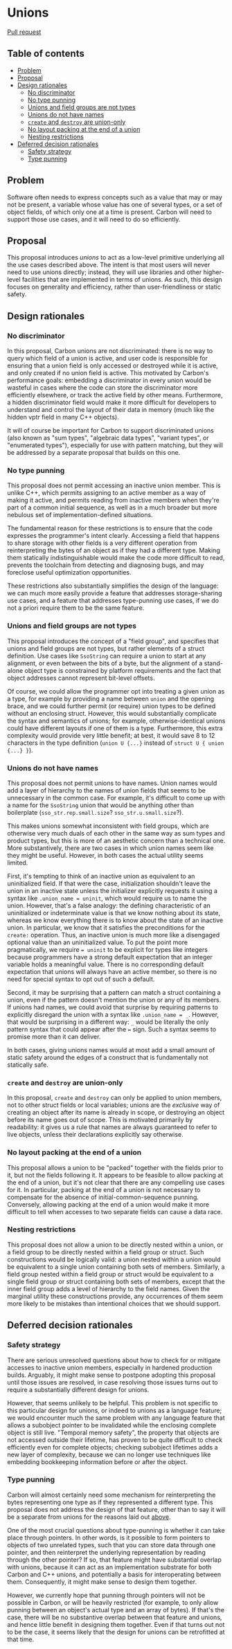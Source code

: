 # Unions

<!--
Part of the Carbon Language project, under the Apache License v2.0 with LLVM
Exceptions. See /LICENSE for license information.
SPDX-License-Identifier: Apache-2.0 WITH LLVM-exception
-->

[Pull request](https://github.com/carbon-language/carbon-lang/pull/0139)

## Table of contents

<!-- toc -->

-   [Problem](#problem)
-   [Proposal](#proposal)
-   [Design rationales](#design-rationales)
    -   [No discriminator](#no-discriminator)
    -   [No type punning](#no-type-punning)
    -   [Unions and field groups are not types](#unions-and-field-groups-are-not-types)
    -   [Unions do not have names](#unions-do-not-have-names)
    -   [`create` and `destroy` are union-only](#create-and-destroy-are-union-only)
    -   [No layout packing at the end of a union](#no-layout-packing-at-the-end-of-a-union)
    -   [Nesting restrictions](#nesting-restrictions)
-   [Deferred decision rationales](#deferred-decision-rationales)
    -   [Safety strategy](#safety-strategy)
    -   [Type punning](#type-punning)

<!-- tocstop -->

## Problem

Software often needs to express concepts such as a value that may or may not be
present, a variable whose value has one of several types, or a set of object
fields, of which only one at a time is present. Carbon will need to support
those use cases, and it will need to do so efficiently.

## Proposal

This proposal introduces _unions_ to act as a low-level primitive underlying all
the use cases described above. The intent is that most users will never need to
use unions directly; instead, they will use libraries and other higher-level
facilities that are implemented in terms of unions. As such, this design focuses
on generality and efficiency, rather than user-friendliness or static safety.

## Design rationales

### No discriminator

In this proposal, Carbon unions are not discriminated: there is no way to query
which field of a union is active, and user code is responsible for ensuring that
a union field is only accessed or destroyed while it is active, and only created
if no union field is active. This motivated by Carbon's performance goals:
embedding a discriminator in every union would be wasteful in cases where the
code can store the discriminator more efficiently elsewhere, or track the active
field by other means. Furthermore, a hidden discriminator field would make it
more difficult for developers to understand and control the layout of their data
in memory (much like the hidden vptr field in many C++ objects).

It will of course be important for Carbon to support discriminated unions (also
known as "sum types", "algebraic data types", "variant types", or "enumerated
types"), especially for use with pattern matching, but they will be addressed by
a separate proposal that builds on this one.

### No type punning

This proposal does not permit accessing an inactive union member. This is unlike
C++, which permits assigning to an active member as a way of making it active,
and permits reading from inactive members when they're part of a common initial
sequence, as well as in a much broader but more nebulous set of
implementation-defined situations.

The fundamental reason for these restrictions is to ensure that the code
expresses the programmer's intent clearly. Accessing a field that happens to
share storage with other fields is a very different operation from
reinterpreting the bytes of an object as if they had a different type. Making
them statically indistinguishable would make the code more difficult to read,
prevents the toolchain from detecting and diagnosing bugs, and may foreclose
useful optimization opportunities.

These restrictions also substantially simplifies the design of the language: we
can much more easily provide a feature that addresses storage-sharing use cases,
and a feature that addresses type-punning use cases, if we do not a priori
require them to be the same feature.

### Unions and field groups are not types

This proposal introduces the concept of a "field group", and specifies that
unions and field groups are not types, but rather elements of a struct
definition. Use cases like `SsoString` can require a union to start at any
alignment, or even between the bits of a byte, but the alignment of a
stand-alone object type is constrained by platform requirements and the fact
that object addresses cannot represent bit-level offsets.

Of course, we could allow the programmer opt into treating a given union as a
type, for example by providing a name between `union` and the opening brace, and
we could further permit (or require) union types to be defined without an
enclosing struct. However, this would substantially complicate the syntax and
semantics of unions; for example, otherwise-identical unions could have
different layouts if one of them is a type. Furthermore, this extra complexity
would provide very little benefit; at best, it would save 8 to 12 characters in
the type definition (`union U {...}` instead of `struct U { union {...} }`).

### Unions do not have names

This proposal does not permit unions to have names. Union names would add a
layer of hierarchy to the names of union fields that seems to be unnecessary in
the common case. For example, it's difficult to come up with a name for the
`SsoString` union that would be anything other than boilerplate
(`sso_str.rep.small.size`? `sso_str.u.small.size`?).

This makes unions somewhat inconsistent with field groups, which are otherwise
very much duals of each other in the same way as sum types and product types,
but this is more of an aesthetic concern than a technical one. More
substantively, there are two cases in which union names seem like they might be
useful. However, in both cases the actual utility seems limited.

First, it's tempting to think of an inactive union as equivalent to an
uninitialized field. If that were the case, initialization shouldn't leave the
union in an inactive state unless the initializer explicitly requests it using a
syntax like `.union_name = uninit`, which would require us to name the union.
However, that's a false analogy: the defining characteristic of an uninitialized
or indeterminate value is that we know nothing about its state, whereas we know
everything there is to know about the state of an inactive union. In particular,
we know that it satisfies the preconditions for the `create:` operation. Thus,
an inactive union is much more like a disengaged optional value than an
uninitialized value. To put the point more pragmatically, we require `= uninit`
to be explicit for types like integers because programmers have a strong default
expectation that an integer variable holds a meaningful value. There is no
corresponding default expectation that unions will always have an active member,
so there is no need for special syntax to opt out of such a default.

Second, it may be surprising that a pattern can match a struct containing a
union, even if the pattern doesn't mention the union or any of its members. If
unions had names, we could avoid that surprise by requiring patterns to
explicitly disregard the union with a syntax like `.union_name = _`. However,
that would be surprising in a different way: `_` would be literally the only
pattern syntax that could appear after the `=` sign. Such a syntax seems to
promise more than it can deliver.

In both cases, giving unions names would at most add a small amount of static
safety around the edges of a construct that is fundamentally not statically
safe.

### `create` and `destroy` are union-only

In this proposal, `create` and `destroy` can only be applied to union members,
not to other struct fields or local variables; unions are the _exclusive_ way of
creating an object after its name is already in scope, or destroying an object
before its name goes out of scope. This is motivated primarily by readability:
it gives us a rule that names are always guaranteed to refer to live objects,
unless their declarations explicitly say otherwise.

### No layout packing at the end of a union

This proposal allows a union to be "packed" together with the fields prior to
it, but not the fields following it. It appears to be feasible to allow packing
at the end of a union, but it's not clear that there are any compelling use
cases for it. In particular, packing at the end of a union is not necessary to
compensate for the absence of initial-common-sequence punning. Conversely,
allowing packing at the end of a union would make it more difficult to tell when
accesses to two separate fields can cause a data race.

### Nesting restrictions

This proposal does not allow a union to be directly nested within a union, or a
field group to be directly nested within a field group or struct. Such
constructions would be logically valid: a union nested within a union would be
equivalent to a single union containing both sets of members. Similarly, a field
group nested within a field group or struct would be equivalent to a single
field group or struct containing both sets of members, except that the inner
field group adds a level of hierarchy to the field names. Given the marginal
utility these constructions provide, any occurrences of them seem more likely to
be mistakes than intentional choices that we should support.

## Deferred decision rationales

### Safety strategy

There are serious unresolved questions about how to check for or mitigate
accesses to inactive union members, especially in hardened production builds.
Arguably, it might make sense to postpone adopting this proposal until those
issues are resolved, in case resolving those issues turns out to require a
substantially different design for unions.

However, that seems unlikely to be helpful. This problem is not specific to this
particular design for unions, or indeed to unions as a language feature; we
would encounter much the same problem with any language feature that allows a
subobject pointer to be invalidated while the enclosing complete object is still
live. "Temporal memory safety", the property that objects are not accessed
outside their lifetime, has proven to be quite difficult to check efficiently
even for complete objects; checking subobject lifetimes adds a new layer of
complexity, because we can no longer use techniques like embedding bookkeeping
information before or after the object.

### Type punning

Carbon will almost certainly need some mechanism for reinterpreting the bytes
representing one type as if they represented a different type. This proposal
does not address the design of that feature, other than to say it will be a
separate from unions for the reasons laid out [above](#No_type_punning).

One of the most crucial questions about type-punning is whether it can take
place through pointers. In other words, is it possible to form pointers to
objects of two unrelated types, such that you can store data through one
pointer, and then reinterpret the underlying representation by reading through
the other pointer? If so, that feature might have substantial overlap with
unions, because it can act as an implementation substrate for both Carbon and
C++ unions, and potentially a basis for interoperating between them.
Consequently, it might make sense to design them together.

However, we currently hope that punning through pointers will not be possible in
Carbon, or will be heavily restricted (for example, to only allow punning
between an object's actual type and an array of bytes). If that's the case,
there will be no substantive overlap between that feature and unions, and hence
little benefit in designing them together. Even if that turns out not to be the
case, it seems likely that the design for unions can be retrofitted at that
time.
